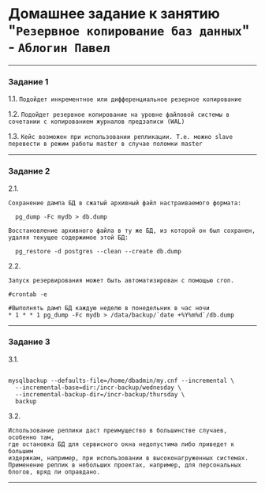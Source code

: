 # Домашнее задание к занятию "`Резервное копирование баз данных`" - `Аблогин Павел`


---

### Задание 1

1.1. `Подойдет инкрементное или дифференциальное резерное копирование`

1.2. `Подойдет резервное копирование на уровне файловой системы в сочетании с копированием журналов предзаписи (WAL)`

1.3. `Кейс возможен при использовании репликации. Т.е. можно slave перевести в режим работы master в случае поломки master`

---

### Задание 2

2.1. 
```
Сохранение дампа БД в сжатый архивный файл настраиваемого формата:

  pg_dump -Fc mydb > db.dump

Восстановление архивного файла в ту же БД, из которой он был сохранен, удаляя текущее содержимое этой БД:

  pg_restore -d postgres --clean --create db.dump

```

2.2. 
```
Запуск резервирования может быть автоматизирован с помощью cron.

#crontab -e

#Выполнять дамп БД каждую неделю в понедельник в час ночи
* 1 * * 1 pg_dump -Fc mydb > /data/backup/`date +%Y%m%d`/db.dump

```
---

### Задание 3

3.1.

```Инкрементное резервное копирование в каталог /incr-backup/thursday на основе базового каталога /incr-backup/wednesday:

mysqlbackup --defaults-file=/home/dbadmin/my.cnf --incremental \
  --incremental-base=dir:/incr-backup/wednesday \
  --incremental-backup-dir=/incr-backup/thursday \
  backup

```

3.2. 
```  
Использование реплики даст преимущество в большинстве случаев, особенно там, 
где остановка БД для сервисного окна недопустима либо приведет к большим 
издержкам, например, при использовании в высоконагруженных системах. 
Применение реплик в небольших проектах, например, для персональных 
блогов, вряд ли оправдано.

```
---
